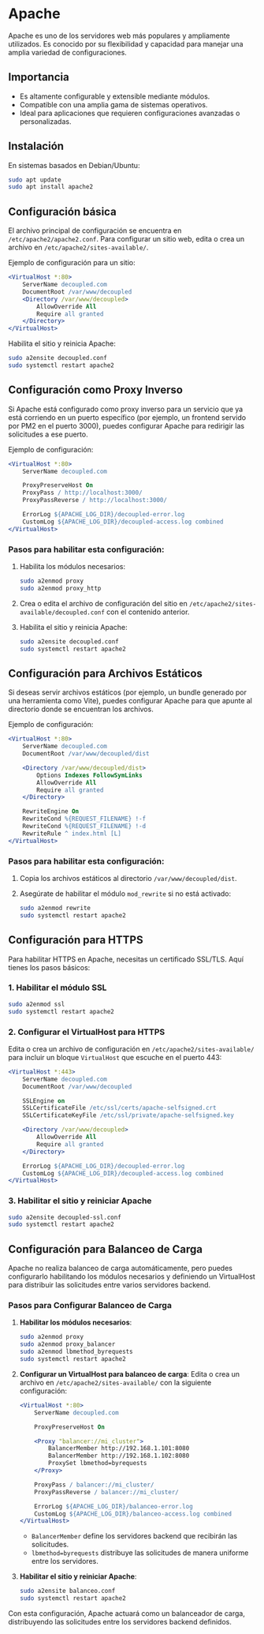 # Apache

Apache es uno de los servidores web más populares y ampliamente utilizados. Es conocido por su flexibilidad y capacidad para manejar una amplia variedad de configuraciones.

## Importancia

- Es altamente configurable y extensible mediante módulos.
- Compatible con una amplia gama de sistemas operativos.
- Ideal para aplicaciones que requieren configuraciones avanzadas o personalizadas.

## Instalación

En sistemas basados en Debian/Ubuntu:

```bash
sudo apt update
sudo apt install apache2
```

## Configuración básica

El archivo principal de configuración se encuentra en `/etc/apache2/apache2.conf`. Para configurar un sitio web, edita o crea un archivo en `/etc/apache2/sites-available/`.

Ejemplo de configuración para un sitio:

```apache
<VirtualHost *:80>
    ServerName decoupled.com
    DocumentRoot /var/www/decoupled
    <Directory /var/www/decoupled>
        AllowOverride All
        Require all granted
    </Directory>
</VirtualHost>
```

Habilita el sitio y reinicia Apache:

```bash
sudo a2ensite decoupled.conf
sudo systemctl restart apache2
```

## Configuración como Proxy Inverso

Si Apache está configurado como proxy inverso para un servicio que ya está corriendo en un puerto específico (por ejemplo, un frontend servido por PM2 en el puerto 3000), puedes configurar Apache para redirigir las solicitudes a ese puerto.

Ejemplo de configuración:

```apache
<VirtualHost *:80>
    ServerName decoupled.com

    ProxyPreserveHost On
    ProxyPass / http://localhost:3000/
    ProxyPassReverse / http://localhost:3000/

    ErrorLog ${APACHE_LOG_DIR}/decoupled-error.log
    CustomLog ${APACHE_LOG_DIR}/decoupled-access.log combined
</VirtualHost>
```

### Pasos para habilitar esta configuración:

1. Habilita los módulos necesarios:

   ```bash
   sudo a2enmod proxy
   sudo a2enmod proxy_http
   ```

2. Crea o edita el archivo de configuración del sitio en `/etc/apache2/sites-available/decoupled.conf` con el contenido anterior.

3. Habilita el sitio y reinicia Apache:

   ```bash
   sudo a2ensite decoupled.conf
   sudo systemctl restart apache2
   ```

## Configuración para Archivos Estáticos

Si deseas servir archivos estáticos (por ejemplo, un bundle generado por una herramienta como Vite), puedes configurar Apache para que apunte al directorio donde se encuentran los archivos.

Ejemplo de configuración:

```apache
<VirtualHost *:80>
    ServerName decoupled.com
    DocumentRoot /var/www/decoupled/dist

    <Directory /var/www/decoupled/dist>
        Options Indexes FollowSymLinks
        AllowOverride All
        Require all granted
    </Directory>

    RewriteEngine On
    RewriteCond %{REQUEST_FILENAME} !-f
    RewriteCond %{REQUEST_FILENAME} !-d
    RewriteRule ^ index.html [L]
</VirtualHost>
```

### Pasos para habilitar esta configuración:

1. Copia los archivos estáticos al directorio `/var/www/decoupled/dist`.

2. Asegúrate de habilitar el módulo `mod_rewrite` si no está activado:

   ```bash
   sudo a2enmod rewrite
   sudo systemctl restart apache2
   ```

## Configuración para HTTPS

Para habilitar HTTPS en Apache, necesitas un certificado SSL/TLS. Aquí tienes los pasos básicos:

### 1. Habilitar el módulo SSL

```bash
sudo a2enmod ssl
sudo systemctl restart apache2
```

### 2. Configurar el VirtualHost para HTTPS

Edita o crea un archivo de configuración en `/etc/apache2/sites-available/` para incluir un bloque `VirtualHost` que escuche en el puerto 443:

```apache
<VirtualHost *:443>
    ServerName decoupled.com
    DocumentRoot /var/www/decoupled

    SSLEngine on
    SSLCertificateFile /etc/ssl/certs/apache-selfsigned.crt
    SSLCertificateKeyFile /etc/ssl/private/apache-selfsigned.key

    <Directory /var/www/decoupled>
        AllowOverride All
        Require all granted
    </Directory>

    ErrorLog ${APACHE_LOG_DIR}/decoupled-error.log
    CustomLog ${APACHE_LOG_DIR}/decoupled-access.log combined
</VirtualHost>
```

### 3. Habilitar el sitio y reiniciar Apache

```bash
sudo a2ensite decoupled-ssl.conf
sudo systemctl restart apache2
```

## Configuración para Balanceo de Carga

Apache no realiza balanceo de carga automáticamente, pero puedes configurarlo habilitando los módulos necesarios y definiendo un VirtualHost para distribuir las solicitudes entre varios servidores backend.

### Pasos para Configurar Balanceo de Carga

1. **Habilitar los módulos necesarios**:

   ```bash
   sudo a2enmod proxy
   sudo a2enmod proxy_balancer
   sudo a2enmod lbmethod_byrequests
   sudo systemctl restart apache2
   ```

2. **Configurar un VirtualHost para balanceo de carga**:
   Edita o crea un archivo en `/etc/apache2/sites-available/` con la siguiente configuración:

   ```apache
   <VirtualHost *:80>
       ServerName decoupled.com

       ProxyPreserveHost On

       <Proxy "balancer://mi_cluster">
           BalancerMember http://192.168.1.101:8080
           BalancerMember http://192.168.1.102:8080
           ProxySet lbmethod=byrequests
       </Proxy>

       ProxyPass / balancer://mi_cluster/
       ProxyPassReverse / balancer://mi_cluster/

       ErrorLog ${APACHE_LOG_DIR}/balanceo-error.log
       CustomLog ${APACHE_LOG_DIR}/balanceo-access.log combined
   </VirtualHost>
   ```

   - `BalancerMember` define los servidores backend que recibirán las solicitudes.
   - `lbmethod=byrequests` distribuye las solicitudes de manera uniforme entre los servidores.

3. **Habilitar el sitio y reiniciar Apache**:
   ```bash
   sudo a2ensite balanceo.conf
   sudo systemctl restart apache2
   ```

Con esta configuración, Apache actuará como un balanceador de carga, distribuyendo las solicitudes entre los servidores backend definidos.
